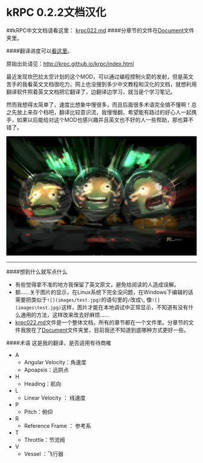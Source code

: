 # kRPC 0.2.2文档汉化
##kRPC中文文档请看这里： [krpc022.md](https://github.com/gc313/krpc_cn/blob/master/krpc022.md)
####分章节的文件在[Document](https://github.com/gc313/krpc_cn/tree/master/Document)文件夹里。

####翻译进度可以[看这里](https://github.com/gc313/krpc_cn/blob/master/schedule.md)。

原始出处请见：<http://krpc.github.io/krpc/index.html>




最近发现坎巴拉太空计划的这个MOD，可以通过编程控制火箭的发射，但是英文苦手的我看英文文档很吃力，网上也没搜到多少中文教程和汉化的文档，就想利用翻译软件照着英文文档把它翻译了，边翻译边学习，就当是个学习笔记。

然而我想得太简单了，速度比想象中慢很多，而且后面很多术语完全搞不懂啊！总之先放上来存个档吧，翻译比较意识流，我慢慢翻，希望能有路过的好心人一起携手，如果以后能给对这个MOD也感兴趣并且英文也不好的人一些帮助，那也算不错了。



![](images/test.jpg)

---

####想到什么就写点什么

+ 有些觉得拿不准的地方我保留了英文原文，避免给阅读的人造成误解。
+ 额……关于图片的显示，在Linux系统下完全没问题，在Windows下编辑的话需要把类似于`![](images/test.jpg)`的语句里的`/`改成`\`, 像`![](images\test.jpg)`这样，图片才能在本地调试中正常显示，不知道有没有什么通用的方法，这样改来改去好麻烦……
+ [krpc022.md](https://github.com/gc313/krpc_cn/blob/master/krpc022.md)文件是一个整体文档，所有的章节都在一个文件里。分章节的文件我放在了[Document](https://github.com/gc313/krpc_cn/tree/master/Document)文件夹里，目前我还不知道到底哪种方式更好一些。

####术语
这是我的翻译，是否适用有待商榷

+ A
	- Angular Velocity：角速度
	- Apoapsis：远拱点
+ H
	- Heading：航向
+ L
	- Linear Velocity ： 线速度
+ P
	- Pitch：俯仰
+ R
	- Reference Frame ： 参考系
+ T
	- Throttle：节流阀
+ V
	- Vessel ：飞行器





